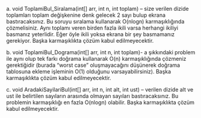 a. void ToplamiBul_Siralama(int[] arr, int n, int toplam) – size
verilen dizide toplamları toplam değişkenine denk gelecek 2 sayı bulup
ekrana bastıracaksınız. Bu soruyu sıralama kullanarak O(nlogn)
karmaşıklığında çözmelisiniz. Aynı toplamı veren birden fazla ikili
varsa herhangi ikiliyi basmanız yeterlidir. Eğer öyle ikili yoksa ekrana
bir şey basmamanız gerekiyor. Başka karmaşıklıkta çözüm kabul
edilmeyecektir.

b. void ToplamiBul_Dograma(int[] arr, int n, int toplam)- a şıkkındaki
problem ile aynı olup tek farkı doğrama kullanarak O(n) karmaşıklığında
çözmeniz gerektiğidir (burada “worst case” oluşmayacağını düşünerek
doğrama tablosuna ekleme işleminin O(1) olduğunu varsayabilirsiniz).
Başka karmaşıklıkta çözüm kabul edilmeyecektir.

c. void AradakiSayilariBul(int[] arr, int n, int alt, int ust) – verilen
dizide alt ve ust ile belirtilen sayıların arasında olmayan sayıları
bastıracaksınız. Bu problemin karmaşıklığı en fazla O(nlogn) olabilir.
Başka karmaşıklıkta çözüm kabul edilmeyecektir.
